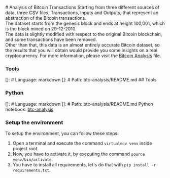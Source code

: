 # Analysis of Bitcoin Transactions
Starting from three different sources of data, three CSV files, Transactions, Inputs and Outputs, that represent an abstraction of the Bitcoin transactions.  
The dataset starts from the genesis block and ends at height 100,001, which is the block mined on 29-12-2010.  
The data is slightly modified with respect to the original Bitcoin blockchain, and some transactions have been removed.  
Other than that, this data is an almost entirely accurate Bitcoin dataset, so the results that you will obtain would provide you some insights on a real cryptocurrency.
For more information, please visit the [Bitcoin Analysis](https://fedehsq/bitcoin-analysis.com/) file.

### Tools
[]: # Language: markdown
[]: # Path: btc-analysis/README.md
## Tools
### Python
[]: # Language: markdown
[]: # Path: btc-analysis/README.md
Python notebook: [btc-analysis](https://fedehsq/btc-analysis.ipynb)

### Setup the environment
To setup the environment, you can follow these steps:
1. Open a terminal and execute the command `virtualenv venv` inside project root.
2. Now, you have to activate it, by executing the command `source venv/bin/activate`.
3. You have to install all requirements, let's do that with `pip install -r requirements.txt`.